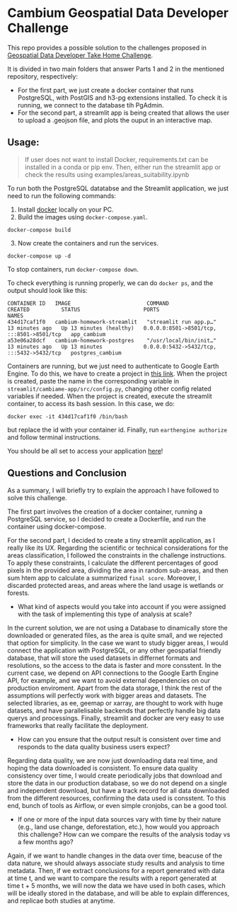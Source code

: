 # Cambium Geospatial Data Developer Challenge

This repo provides a possible solution to the challenges proposed in [Geospatial Data Developer Take Home Challenge](https://github.com/cambium-earth/gdd-test).

It is divided in two main folders that answer Parts 1 and 2 in the mentioned repository, respectively:
- For the first part, we just create a docker container that runs PostgreSQL, with PostGIS and h3-pg extensions installed. To check it is running, we connect to the database tih PgAdmin.
- For the second part, a streamlit app is being created that allows the user to upload a .geojson file, and plots the ouput in an interactive map.

## Usage:

> If user does not want to install Docker, requirements.txt can be installed in a conda or pip env. Then, either run the streamlit app or check the results using examples/areas_suitability.ipynb

To run both the PostgreSQL datatabse and the Streamlit application, we just need to run the following commands:

1. Install [docker](https://docs.docker.com/engine/install/) locally on your PC.
2. Build the images using `docker-compose.yaml`.
```commandline
docker-compose build
```
3. Now create the containers and run the services.
```commandline
docker-compose up -d
```
To stop containers, run `docker-compose down`.

To check everything is running properly, we can do `docker ps`, and the output should look like this:
```commandline
CONTAINER ID   IMAGE                        COMMAND                  CREATED          STATUS                    PORTS                                       NAMES
434d17caf1f0   cambium-homework-streamlit   "streamlit run app.p…"   13 minutes ago   Up 13 minutes (healthy)   0.0.0.0:8501->8501/tcp, :::8501->8501/tcp   app_cambium
a53e06a28dcf   cambium-homework-postgres    "/usr/local/bin/init…"   13 minutes ago   Up 13 minutes             0.0.0.0:5432->5432/tcp, :::5432->5432/tcp   postgres_cambium
```

Containers are running, but we just need to authenticate to Google Earth Engine. To do this, we have to create a project in [this link](https://earthengine.google.com/). When the project is created, paste the name in the corresponding variable in `streamlit/cambiame-app/src/config.py`, changing other config related variables if needed.
When the project is created, execute the streamlit container, to access its bash session. In this case, we do:
```commandline
docker exec -it 434d17caf1f0 /bin/bash
```
but replace the id with your container id.
Finally, run `earthengine authorize` and follow terminal instructions.

You should be all set to access your application [here](0.0.0.0:8501)!

## Questions and Conclusion

As a summary, I will briefly try to explain the approach I have followed to solve this challenge.

The first part involves the creation of a docker container, running a PostgreSQL service, so I decided to create a Dockerfile, and run the container using docker-compose.

For the second part, I decided to create a tiny streamlit application, as I really like its UX.
Regarding the scientific or technical considerations for the areas classification, I followed the constraints in the challenge instructions. To apply these constraints, I calculate the different percentages of good pixels in the provided area, dividing the area in random sub-areas, and then sum htem app to calculate a summarized `final score`.
Moreover, I discarded protected areas, and areas where the land usage is wetlands or forests.

- What kind of aspects would you take into account if you were assigned with the task of implementing this type of analysis at scale?

In the current solution, we are not using a Database to dinamically store the downloaded or generated files, as the area is quite small, and we rejected that option for simplicity. In the case we want to study bigger areas, I would connect the application with PostgreSQL, or any other geospatial friendly database, that will store the used datasets in differnet formats and resolutions, so the access to the data is faster and more consstent. In the current case, we depend on API connections to the Google Earth Engine API, for example, and we want to avoid external dependencies on our production enviroment.
Apart from the data storage, I think the rest of the assumptions will perfectly work with bigger areas and datasets. The selected libraries, as ee, geemap or xarray, are thought to work with huge datasets, and have parallelisable backends that perfectly handle big data querys and processings. Finally, streamlit and docker are very easy to use frameworks that really facilitate the deployment.

- How can you ensure that the output result is consistent over time and responds to the data quality business users expect?

Regarding data quality, we are now just downloading data real time, and hoping the data downloaded is consistent. To ensure data quality consistency over time, I would create periodically jobs that download and store the data in our production database, so we do not depend on a single and independent download, but have a track record for all data downloaded from the different resources, confirming the data used is consstent.
To this end, bunch of tools as Airflow, or even simple cronjobs, can be a good tool.

- If one or more of the input data sources vary with time by their nature (e.g., land use change, deforestation, etc.), how would you approach this challenge? How can we compare the results of the analysis today vs a few months ago?

Again, if we want to handle changes in the data over time, beacuse of the data nature, we should always associate study results and analysis to time metadata. Then, if we extract conclusions for a report generated with data at time t, and we want to compare the results with a report generated at time t + 5 months, we will now the data we have used in both cases, which will be ideally stored in the database, and will be able to explain differences, and replicae both studies at anytime.